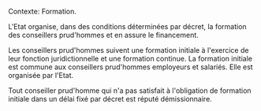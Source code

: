 Contexte: Formation.

L'Etat organise, dans des conditions déterminées par décret, la formation des conseillers prud'hommes et en assure le financement.

Les conseillers prud'hommes suivent une formation initiale à l'exercice de leur fonction juridictionnelle et une formation continue. La formation initiale est commune aux conseillers prud'hommes employeurs et salariés. Elle est organisée par l'Etat.

Tout conseiller prud'homme qui n'a pas satisfait à l'obligation de formation initiale dans un délai fixé par décret est réputé démissionnaire.